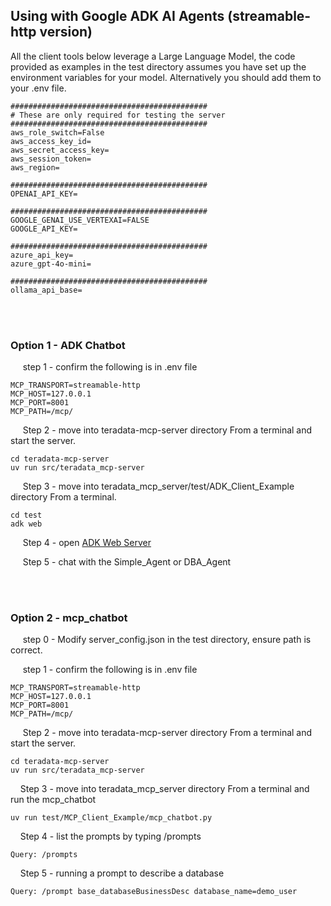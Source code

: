 ## Using with Google ADK AI Agents (streamable-http version)

All the client tools below leverage a Large Language Model, the code provided as examples in the test directory assumes you have set up the environment variables for your model.  Alternatively you should add them to your .env file.

```
############################################
# These are only required for testing the server 
############################################
aws_role_switch=False
aws_access_key_id=
aws_secret_access_key=
aws_session_token=
aws_region=

############################################
OPENAI_API_KEY=

############################################
GOOGLE_GENAI_USE_VERTEXAI=FALSE
GOOGLE_API_KEY=

############################################
azure_api_key=
azure_gpt-4o-mini=

############################################
ollama_api_base= 

```


<br><br>

### Option 1 - ADK Chatbot
&nbsp;&nbsp;&nbsp;&nbsp; step 1 - confirm the following is in .env file 
```
MCP_TRANSPORT=streamable-http
MCP_HOST=127.0.0.1
MCP_PORT=8001
MCP_PATH=/mcp/
```
&nbsp;&nbsp;&nbsp;&nbsp; Step 2 - move into teradata-mcp-server directory From a terminal and start the server.
```
cd teradata-mcp-server
uv run src/teradata_mcp-server
```
&nbsp;&nbsp;&nbsp;&nbsp; Step 3 - move into teradata_mcp_server/test/ADK_Client_Example directory From a terminal.
```
cd test
adk web
```
&nbsp;&nbsp;&nbsp;&nbsp; Step 4 - open [ADK Web Server ](http://0.0.0.0:8000) 

&nbsp;&nbsp;&nbsp;&nbsp; Step 5 - chat with the Simple_Agent or DBA_Agent

<br><br>

### Option 2 - mcp_chatbot

&nbsp;&nbsp;&nbsp;&nbsp; step 0 - Modify server_config.json in the test directory, ensure path is correct.

&nbsp;&nbsp;&nbsp;&nbsp; step 1 - confirm the following is in .env file 
```
MCP_TRANSPORT=streamable-http
MCP_HOST=127.0.0.1
MCP_PORT=8001
MCP_PATH=/mcp/
```
&nbsp;&nbsp;&nbsp;&nbsp; Step 2 - move into teradata-mcp-server directory From a terminal and start the server.
```
cd teradata-mcp-server
uv run src/teradata_mcp-server
```

&nbsp;&nbsp;&nbsp;&nbsp;Step 3 - move into teradata_mcp_server directory From a terminal and run the mcp_chatbot
```
uv run test/MCP_Client_Example/mcp_chatbot.py
```
&nbsp;&nbsp;&nbsp;&nbsp;Step 4 - list the prompts by typing /prompts
```
Query: /prompts
```
&nbsp;&nbsp;&nbsp;&nbsp;Step 5 - running a prompt to describe a database
```
Query: /prompt base_databaseBusinessDesc database_name=demo_user
```
